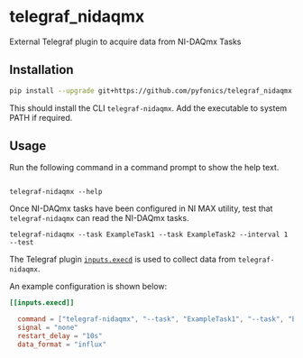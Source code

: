# telegraf_nidaqmx

External Telegraf plugin to acquire data from NI-DAQmx Tasks

## Installation

```bash
pip install --upgrade git+https://github.com/pyfonics/telegraf_nidaqmx.git
```

This should install the CLI `telegraf-nidaqmx`. Add the executable to system PATH if required.

## Usage

Run the following command in a command prompt to show the help text.

```

telegraf-nidaqmx --help

```

Once NI-DAQmx tasks have been configured in NI MAX utility, test that `telegraf-nidaqmx` can read the NI-DAQmx tasks.

```
telegraf-nidaqmx --task ExampleTask1 --task ExampleTask2 --interval 1 --test
```


The Telegraf plugin [`inputs.execd`](https://github.com/influxdata/telegraf/tree/master/plugins/inputs/execd) is used to collect data from `telegraf-nidaqmx`.

An example configuration is shown below:

```toml
[[inputs.execd]]

  command = ["telegraf-nidaqmx", "--task", "ExampleTask1", "--task", "ExampleTask2", "--interval", "0.5"]
  signal = "none"
  restart_delay = "10s"
  data_format = "influx"

```

